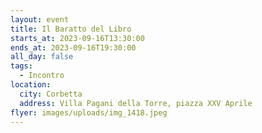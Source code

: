 ```yaml
---
layout: event
title: Il Baratto del Libro
starts_at: 2023-09-16T13:30:00
ends_at: 2023-09-16T19:30:00
all_day: false
tags:
  - Incontro
location:
  city: Corbetta
  address: Villa Pagani della Torre, piazza XXV Aprile
flyer: images/uploads/img_1418.jpeg
---
```


